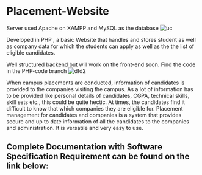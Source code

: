 # Placement-Website

Server used Apache on XAMPP and MySQL as the database
![uc](https://user-images.githubusercontent.com/43877199/119169717-f93bf080-ba7f-11eb-8d55-26dc51d2178a.PNG)



Developed in PHP , a basic Website that handles and stores student as well as company data for which the students can apply as well as the the list of eligible candidates.

Well structured backend but will work on the front-end soon.
Find the code in the PHP-code branch
![dfd2](https://user-images.githubusercontent.com/43877199/119169675-ef19f200-ba7f-11eb-8b98-3bced613dda7.PNG)


When campus placements are conducted, information of candidates is provided to the companies
visiting the campus. As a lot of information has to be provided like personal details of candidates,
CGPA, technical skills, skill sets etc., this could be quite hectic. At times, the candidates find it
difficult to know that which companies they are eligible for.
Placement management for candidates and companies is a system that provides secure and up to
date information of all the candidates to the companies and administration. It is versatile and very
easy to use.

## Complete Documentation with Software Specification Requirement can be found on the link below:
